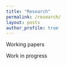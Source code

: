 ```yaml
---
title: "Research"
permalink: /research/
layout: posts
author_profile: true
---
```

Working papers 

Work in progress
